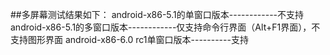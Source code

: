 ##多屏幕测试结果如下：
android-x86-5.1的单窗口版本------------不支持
android-x86-5.1的多窗口版本------------仅支持命令行界面（Alt+F1界面），不支持图形界面
android-x86-6.0 rc1单窗口版本----------支持
